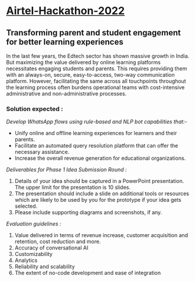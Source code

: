 # [Airtel-Hackathon-2022](https://www.techgig.com/hackathon/question/aGlqN3ZnQ2RXQUhjQzVUZFFYUDdWaXVLYWxsblZhbVJHWmNRcURoTk0vVC9CNFRYTHNyakdiK0VRckVmaFN3Mw==/1)

## Transforming parent and student engagement for better learning experiences

In the last few years, the Edtech sector has shown massive growth in India. But maximizing the value delivered by online learning platforms necessitates engaging students and parents. This requires providing them with an always-on, secure, easy-to-access, two-way communication platform. However, facilitating the same across all touchpoints throughout the learning process often burdens operational teams with cost-intensive administrative and non-administrative processes.

### Solution expected :

*Develop WhatsApp flows using rule-based and NLP bot capabilities that:-*

- Unify online and offline learning experiences for learners and their parents.
- Facilitate an automated query resolution platform that can offer the necessary assistance.
- Increase the overall revenue generation for educational organizations.

*Deliverables for Phase 1 Idea Submission Round :*

1. Details of your idea should be captured in a PowerPoint presentation. The upper limit for the presentation is 10 slides.
2. The presentation should include a slide on additional tools or resources which are likely to be used by you for the prototype if your idea gets selected.
3. Please include supporting diagrams and screenshots, if any.

*Evaluation guidelines :*

1. Value delivered in terms of revenue increase, customer acquisition and retention, cost reduction and more.
2. Accuracy of conversational AI
3. Customizability
4. Analytics
5. Reliability and scalability
6. The extent of no-code development and ease of integration
